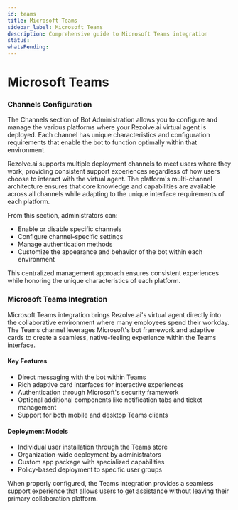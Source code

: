 ```yaml
---
id: teams
title: Microsoft Teams
sidebar_label: Microsoft Teams
description: Comprehensive guide to Microsoft Teams integration
status: 
whatsPending: 
---
```


# Microsoft Teams


### Channels Configuration

The Channels section of Bot Administration allows you to configure and manage the various platforms where your Rezolve.ai virtual agent is deployed. Each channel has unique characteristics and configuration requirements that enable the bot to function optimally within that environment.

Rezolve.ai supports multiple deployment channels to meet users where they work, providing consistent support experiences regardless of how users choose to interact with the virtual agent. The platform's multi-channel architecture ensures that core knowledge and capabilities are available across all channels while adapting to the unique interface requirements of each platform.

From this section, administrators can:
- Enable or disable specific channels
- Configure channel-specific settings
- Manage authentication methods
- Customize the appearance and behavior of the bot within each environment

This centralized management approach ensures consistent experiences while honoring the unique characteristics of each platform.

### Microsoft Teams Integration

Microsoft Teams integration brings Rezolve.ai's virtual agent directly into the collaborative environment where many employees spend their workday. The Teams channel leverages Microsoft's bot framework and adaptive cards to create a seamless, native-feeling experience within the Teams interface.

#### Key Features
- Direct messaging with the bot within Teams
- Rich adaptive card interfaces for interactive experiences
- Authentication through Microsoft's security framework
- Optional additional components like notification tabs and ticket management
- Support for both mobile and desktop Teams clients

#### Deployment Models
- Individual user installation through the Teams store
- Organization-wide deployment by administrators
- Custom app package with specialized capabilities
- Policy-based deployment to specific user groups

When properly configured, the Teams integration provides a seamless support experience that allows users to get assistance without leaving their primary collaboration platform.